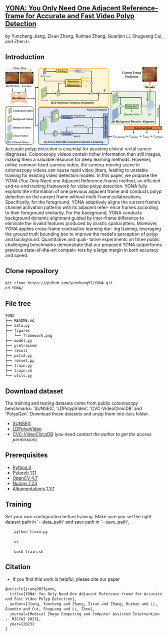 ## [YONA: You Only Need One Adjacent Reference-frame for Accurate and Fast Video Polyp Detection](https://arxiv.org/abs/2306.03686)
by Yuncheng Jiang, Zixun Zhang, Ruimao Zhang, Guanbin Li, Shuguang Cui, and Zhen Li

## Introduction
![framework](./figures/framework.png) 
Accurate polyp detection is essential for assisting clinical rectal cancer diagnoses. Colonoscopy videos contain richer information than still images, making them a valuable resource for deep learning methods. However, unlike common fixed-camera video, the camera-moving scene in colonoscopy videos can cause rapid video jitters, leading to unstable training for existing video detection models. In this paper, we propose the YONA (You Only Need one Adjacent Reference-frame) method, an efficient end-to-end training framework for video polyp detection. YONA fully exploits the information of one previous adjacent frame and conducts polyp detection on the current frame without multi-frame collaborations. Specifically, for the foreground, YONA adaptively aligns the current frame’s channel activation patterns with its adjacent refer- ence frames according to their foreground similarity. For the background, YONA conducts background dynamic alignment guided by inter-frame difference to eliminate the invalid features produced by drastic spatial jitters. Moreover, YONA applies cross-frame contrastive learning dur- ing training, leveraging the ground truth bounding box to improve the model’s perception of polyp and background. Quantitative and quali- tative experiments on three public challenging benchmarks demonstrate that our proposed YONA outperforms previous state-of-the-art competi- tors by a large margin in both accuracy and speed.

## Clone repository

```shell
git clone https://github.com/yuncheng97/YONA.git
cd YONA/
```

## File tree
```
YONA                         
├── README.md
├── data.py
├── figures
│   └── framework.png
├── model.py
├── pretrained
├── result
├── pvtv2.py
├── resnet.py
├── train.py
├── train.sh
└── utils.py
```

## Download dataset

The training and testing datasets come from public colonoscopy benchmarks: 'SUNSEG', 'LDPolypVideo', 'CVC-VideoClinicDB' and 'PolypGen'. Download these datasets and unzip them into `data` folder.

- [SUNSEG](http://sundatabase.org/)
- [LDPolypVideo](https://github.com/dashishi/LDPolypVideo-Benchmark)
- [CVC-VideoClinicDB](https://giana.grand-challenge.org/) (*you need contact the author to get the access permission*)

## Prerequisites

- [Python 3](https://www.python.org/)
- [Pytorch 1.11](http://pytorch.org/)
- [OpenCV 4.7](https://opencv.org/)
- [Numpy 1.23](https://numpy.org/)
- [Albumentations 1.3.1](https://github.com/albumentations-team/albumentations)


## Training
Set your own configuration before training. Make sure you set the right dataset path in '--data_path' and save path in '--save_path'.
```shell
    python train.py

    or

    bash train.sh
```

## Citation
- If you find this work is helpful, please cite our paper
```
@article{jiang2023yona,
  title={YONA: You Only Need One Adjacent Reference-frame for Accurate and Fast Video Polyp Detection},
  author={Jiang, Yuncheng and Zhang, Zixun and Zhang, Ruimao and Li, Guanbin and Cui, Shuguang and Li, Zhen},
  journal={Medical Image Computing and Computer Assisted Intervention -- MICCAI 2023},
  year={2023}
}
```
